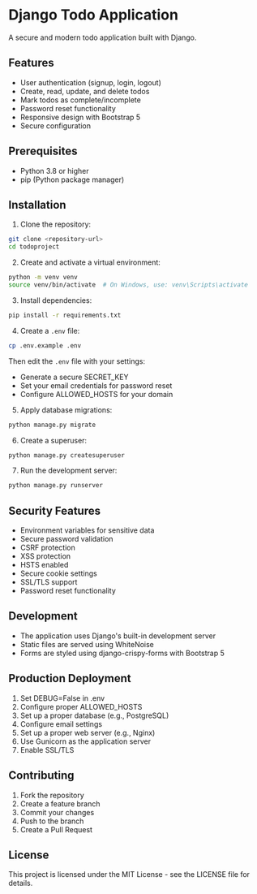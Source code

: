 # Django Todo Application

A secure and modern todo application built with Django.

## Features

- User authentication (signup, login, logout)
- Create, read, update, and delete todos
- Mark todos as complete/incomplete
- Password reset functionality
- Responsive design with Bootstrap 5
- Secure configuration

## Prerequisites

- Python 3.8 or higher
- pip (Python package manager)

## Installation

1. Clone the repository:
```bash
git clone <repository-url>
cd todoproject
```

2. Create and activate a virtual environment:
```bash
python -m venv venv
source venv/bin/activate  # On Windows, use: venv\Scripts\activate
```

3. Install dependencies:
```bash
pip install -r requirements.txt
```

4. Create a `.env` file:
```bash
cp .env.example .env
```
Then edit the `.env` file with your settings:
- Generate a secure SECRET_KEY
- Set your email credentials for password reset
- Configure ALLOWED_HOSTS for your domain

5. Apply database migrations:
```bash
python manage.py migrate
```

6. Create a superuser:
```bash
python manage.py createsuperuser
```

7. Run the development server:
```bash
python manage.py runserver
```

## Security Features

- Environment variables for sensitive data
- Secure password validation
- CSRF protection
- XSS protection
- HSTS enabled
- Secure cookie settings
- SSL/TLS support
- Password reset functionality

## Development

- The application uses Django's built-in development server
- Static files are served using WhiteNoise
- Forms are styled using django-crispy-forms with Bootstrap 5

## Production Deployment

1. Set DEBUG=False in .env
2. Configure proper ALLOWED_HOSTS
3. Set up a proper database (e.g., PostgreSQL)
4. Configure email settings
5. Set up a proper web server (e.g., Nginx)
6. Use Gunicorn as the application server
7. Enable SSL/TLS

## Contributing

1. Fork the repository
2. Create a feature branch
3. Commit your changes
4. Push to the branch
5. Create a Pull Request

## License

This project is licensed under the MIT License - see the LICENSE file for details. 